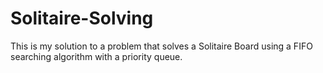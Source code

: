 # Solitaire-Solving
This is my solution to a problem that solves a Solitaire Board using a FIFO searching algorithm with a priority queue.
